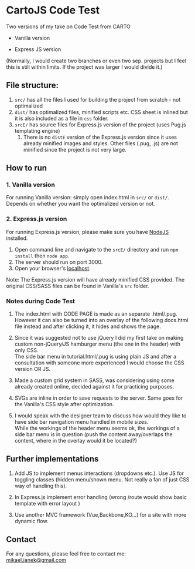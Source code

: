 # CartoJS Code Test
Two versions of my take on Code Test from CARTO
- Vanilla version

- Express JS version


(Normally, I would create two branches or even two sep. projects but I feel this is still within limits. If the project was larger I would divide it.)

## File structure:
1. `src/` has all the files I used for building the project from scratch - not optimalized
2. `dist/` has optimalized files, minified scripts etc. CSS sheet is inlined but it is also included as  a file in `css` folder.
3. `srcE/` has source files for Express.js version of the project (uses Pug.js templating engine)
    1. There is no `distE` version of the Express.js version since it uses already minified images and styles. Other files (.pug, .js) are not minified since the project is not very large.

## How to run
###  1. Vanilla version
For running Vanilla version: simply open index.html in `src/` or `dist/`.
<br/>Depends on whether you want the optimalized version or not.

### 2. Express.js version 
For running Express.js version, please make sure you have [NodeJS](https://nodejs.org/) installed.
1. Open command line and navigate to the `srcE/` directory and run `npm install` then `node app`.<br/>
2. The server should run on port 3000.
3. Open your browser's [localhost](localhost:3000).

Note: The Express.js version will have already minified CSS provided. The original CSS/SASS files can be found in Vanilla's `src` folder.



### Notes during Code Test
1. The index.html with CODE PAGE is made as an separate .html/.pug.<br>
However it can also be turned into an overlay of the following docs.html file instead and after clicking it, it hides and shows the page.

2. Since it was suggested not to use jQuery I did my first take on making custom non-jQuery/JS hamburger menu (the one in the header) with only CSS.<br>
The side bar menu in tutorial.html/.pug is using plain JS and after a consultation with someone more experienced I would choose the CSS version OR JS.

3. Made a custom grid system in SASS, was considering using some already created online, decided against it for practicing purposes.

4. SVGs are inline in order to save requests to the server. Same goes for the Vanilla's CSS style after optimization.<br>

5. I would speak with the designer team to discuss how would they like to have side bar navigation menu handled in mobile sizes.<br>
While the workings of the header menu seems ok, the workings of a side bar menu is in question (push the content away/overlaps the content, where in the overlay would it be located?)



## Further implementations
1. Add JS to implement menus interactions (dropdowns etc.). Use JS for toggling classes (hidden menu/shown menu. Not really a fan of just CSS way of handling this).

2. In Express.js implement error handling (wrong /route would show basic template with error layout ) 

3. Use another MVC framework (Vue,Backbone,KO...) for a site with more dynamic flow.

## Contact
For any questions, please feel free to contact me:<br />
<a href="mailto:mikael.janek@gmail.com">mikael.janek@gmail.com</a>
